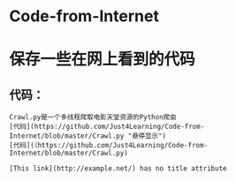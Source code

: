 # Code-from-Internet
保存一些在网上看到的代码
====

代码：
----
    Crawl.py是一个多线程爬取电影天堂资源的Python爬虫
    [代码](https://github.com/Just4Learning/Code-from-Internet/blob/master/Crawl.py "悬停显示")
    [代码](（https://github.com/Just4Learning/Code-from-Internet/blob/master/Crawl.py)
    
    [This link](http://example.net/) has no title attribute
    
